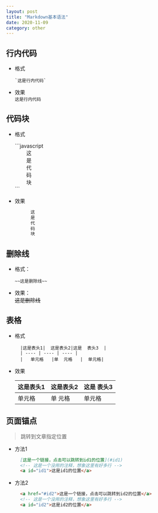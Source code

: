 ```yaml
---
layout: post
title: "Markdown基本语法"
date: 2020-11-09
category: other
---
```

## 行内代码  
  * 格式  
    ```
    `这是行内代码`
    ```

  * 效果  
    `这是行内代码`

## 代码块  
  * 格式  
    <p>
      ```javascript<br/>
      &nbsp;&nbsp;&nbsp;&nbsp;&nbsp;&nbsp;&nbsp;&nbsp;这<br/>
      &nbsp;&nbsp;&nbsp;&nbsp;&nbsp;&nbsp;&nbsp;&nbsp;是<br/>
      &nbsp;&nbsp;&nbsp;&nbsp;&nbsp;&nbsp;&nbsp;&nbsp;代<br/>
      &nbsp;&nbsp;&nbsp;&nbsp;&nbsp;&nbsp;&nbsp;&nbsp;码<br/>
      &nbsp;&nbsp;&nbsp;&nbsp;&nbsp;&nbsp;&nbsp;&nbsp;块<br/>
      ```
    </p>

  * 效果  
    ```javascript
          这
          是
          代
          码
          块
    ```

## 删除线  
  * 格式：  
    ```
    ~~这是删除线~~
    ```
  * 效果：  
    ~~这是删除线~~

## 表格  
  * 格式  
    ```
      |这是表头1|  这是表头2|这是  表头3  |
      | ---- | ---- | ---- |
      |   单元格   |单  元格   |  单元格|  
    ```  

  * 效果  

    |这是表头1|  这是表头2|这是  表头3  |
    | ---- | ---- | ---- |
    |   单元格   |单  元格   |  单元格|

## 页面锚点  
> 跳转到文章指定位置

  * 方法1
    ```markdown
      [这是一个链接，点击可以跳转到id1的位置](#id1)
      <!-- 这是一个没用的注释，想象这里有好多行 -->
      <a id="id1">这是id1的位置</a>
    ```
  * 方法2
    ```markdown
      <a href="#id2">这是一个链接，点击可以跳转到id2的位置</a>
      <!-- 这是一个没用的注释，想象这里有好多行 -->
      <a id="id2">这是id2的位置</a>
    ```
